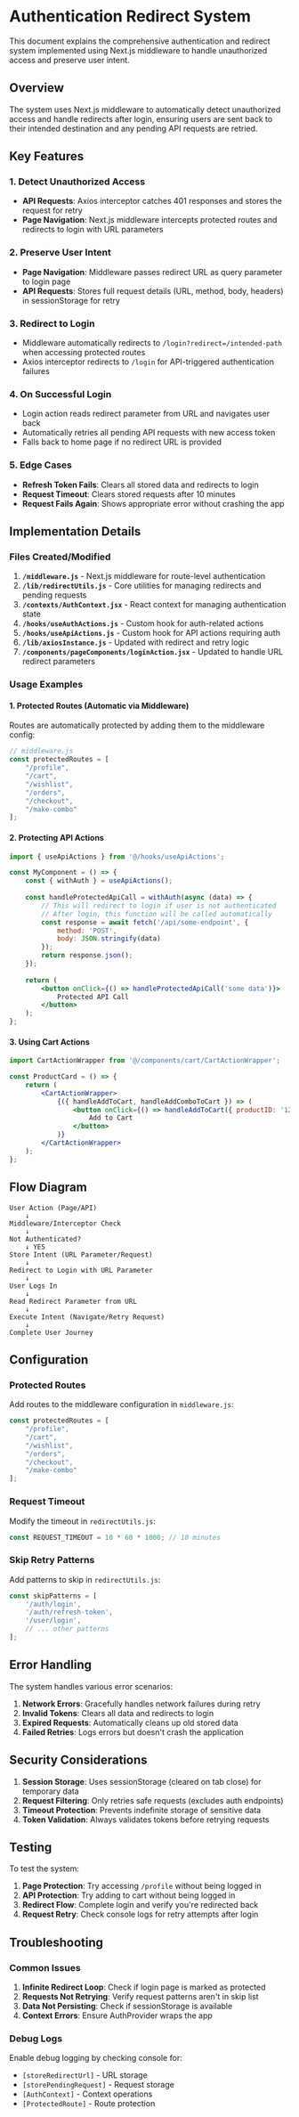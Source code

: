 # Authentication Redirect System

This document explains the comprehensive authentication and redirect system implemented using Next.js middleware to handle unauthorized access and preserve user intent.

## Overview

The system uses Next.js middleware to automatically detect unauthorized access and handle redirects after login, ensuring users are sent back to their intended destination and any pending API requests are retried.

## Key Features

### 1. **Detect Unauthorized Access**
- **API Requests**: Axios interceptor catches 401 responses and stores the request for retry
- **Page Navigation**: Next.js middleware intercepts protected routes and redirects to login with URL parameters

### 2. **Preserve User Intent**
- **Page Navigation**: Middleware passes redirect URL as query parameter to login page
- **API Requests**: Stores full request details (URL, method, body, headers) in sessionStorage for retry

### 3. **Redirect to Login**
- Middleware automatically redirects to `/login?redirect=/intended-path` when accessing protected routes
- Axios interceptor redirects to `/login` for API-triggered authentication failures

### 4. **On Successful Login**
- Login action reads redirect parameter from URL and navigates user back
- Automatically retries all pending API requests with new access token
- Falls back to home page if no redirect URL is provided

### 5. **Edge Cases**
- **Refresh Token Fails**: Clears all stored data and redirects to login
- **Request Timeout**: Clears stored requests after 10 minutes
- **Request Fails Again**: Shows appropriate error without crashing the app

## Implementation Details

### Files Created/Modified

1. **`/middleware.js`** - Next.js middleware for route-level authentication
2. **`/lib/redirectUtils.js`** - Core utilities for managing redirects and pending requests
3. **`/contexts/AuthContext.jsx`** - React context for managing authentication state
4. **`/hooks/useAuthActions.js`** - Custom hook for auth-related actions
5. **`/hooks/useApiActions.js`** - Custom hook for API actions requiring auth
6. **`/lib/axiosInstance.js`** - Updated with redirect and retry logic
7. **`/components/pageComponents/loginAction.jsx`** - Updated to handle URL redirect parameters

### Usage Examples

#### 1. Protected Routes (Automatic via Middleware)
Routes are automatically protected by adding them to the middleware config:
```javascript
// middleware.js
const protectedRoutes = [
    "/profile",
    "/cart", 
    "/wishlist",
    "/orders",
    "/checkout",
    "/make-combo"
];
```

#### 2. Protecting API Actions
```jsx
import { useApiActions } from '@/hooks/useApiActions';

const MyComponent = () => {
    const { withAuth } = useApiActions();
    
    const handleProtectedApiCall = withAuth(async (data) => {
        // This will redirect to login if user is not authenticated
        // After login, this function will be called automatically
        const response = await fetch('/api/some-endpoint', {
            method: 'POST',
            body: JSON.stringify(data)
        });
        return response.json();
    });
    
    return (
        <button onClick={() => handleProtectedApiCall('some data')}>
            Protected API Call
        </button>
    );
};
```

#### 3. Using Cart Actions
```jsx
import CartActionWrapper from '@/components/cart/CartActionWrapper';

const ProductCard = () => {
    return (
        <CartActionWrapper>
            {({ handleAddToCart, handleAddComboToCart }) => (
                <button onClick={() => handleAddToCart({ productID: '123', quantity: 1 })}>
                    Add to Cart
                </button>
            )}
        </CartActionWrapper>
    );
};
```

## Flow Diagram

```
User Action (Page/API)
    ↓
Middleware/Interceptor Check
    ↓
Not Authenticated?
    ↓ YES
Store Intent (URL Parameter/Request)
    ↓
Redirect to Login with URL Parameter
    ↓
User Logs In
    ↓
Read Redirect Parameter from URL
    ↓
Execute Intent (Navigate/Retry Request)
    ↓
Complete User Journey
```

## Configuration

### Protected Routes
Add routes to the middleware configuration in `middleware.js`:
```javascript
const protectedRoutes = [
    "/profile",
    "/cart", 
    "/wishlist",
    "/orders",
    "/checkout",
    "/make-combo"
];
```

### Request Timeout
Modify the timeout in `redirectUtils.js`:
```javascript
const REQUEST_TIMEOUT = 10 * 60 * 1000; // 10 minutes
```

### Skip Retry Patterns
Add patterns to skip in `redirectUtils.js`:
```javascript
const skipPatterns = [
    '/auth/login',
    '/auth/refresh-token',
    '/user/login',
    // ... other patterns
];
```

## Error Handling

The system handles various error scenarios:

1. **Network Errors**: Gracefully handles network failures during retry
2. **Invalid Tokens**: Clears all data and redirects to login
3. **Expired Requests**: Automatically cleans up old stored data
4. **Failed Retries**: Logs errors but doesn't crash the application

## Security Considerations

1. **Session Storage**: Uses sessionStorage (cleared on tab close) for temporary data
2. **Request Filtering**: Only retries safe requests (excludes auth endpoints)
3. **Timeout Protection**: Prevents indefinite storage of sensitive data
4. **Token Validation**: Always validates tokens before retrying requests

## Testing

To test the system:

1. **Page Protection**: Try accessing `/profile` without being logged in
2. **API Protection**: Try adding to cart without being logged in
3. **Redirect Flow**: Complete login and verify you're redirected back
4. **Request Retry**: Check console logs for retry attempts after login

## Troubleshooting

### Common Issues

1. **Infinite Redirect Loop**: Check if login page is marked as protected
2. **Requests Not Retrying**: Verify request patterns aren't in skip list
3. **Data Not Persisting**: Check if sessionStorage is available
4. **Context Errors**: Ensure AuthProvider wraps the app

### Debug Logs

Enable debug logging by checking console for:
- `[storeRedirectUrl]` - URL storage
- `[storePendingRequest]` - Request storage
- `[AuthContext]` - Context operations
- `[ProtectedRoute]` - Route protection
